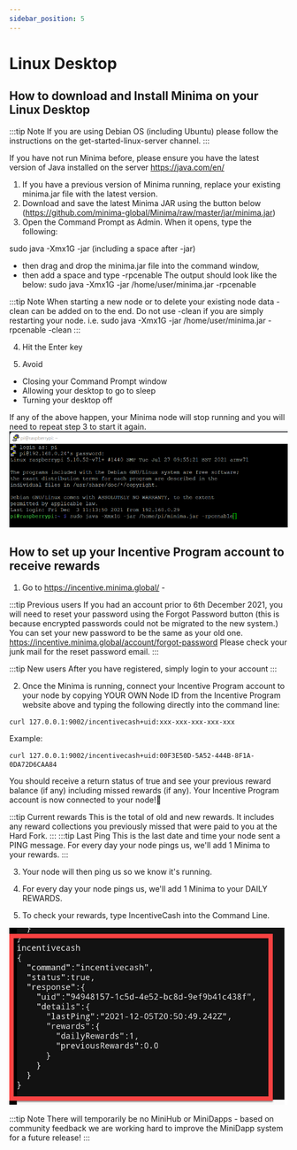 ```yaml
---
sidebar_position: 5
---
```


# Linux Desktop

## How to download and Install Minima on your Linux Desktop 

:::tip Note
If you are using Debian OS (including Ubuntu) please follow the instructions on the get-started-linux-server channel.
:::

If you have not run Minima before, please ensure you have the latest version of Java installed on the server https://java.com/en/

1. If you have a previous version of Minima running, replace your existing minima.jar file with the latest version.
2. Download and save the latest Minima JAR using the button below (https://github.com/minima-global/Minima/raw/master/jar/minima.jar)
3. Open the Command Prompt as Admin. When it opens, type the following:

sudo java -Xmx1G -jar (including a space after -jar) 
- then drag and drop the minima.jar file into the command window, 
- then add a space and type -rpcenable 
The output should look like the below:
sudo java -Xmx1G -jar /home/user/minima.jar -rpcenable

:::tip Note
When starting a new node or to delete your existing node data -clean can be added on to the end. Do not use -clean if you are simply restarting your node.
i.e. sudo java -Xmx1G -jar /home/user/minima.jar -rpcenable -clean
:::

4. Hit the Enter key

5. Avoid
- Closing your Command Prompt window
- Allowing your desktop to go to sleep
- Turning your desktop off

If any of the above happen, your Minima node will stop running and you will need to repeat step 3 to start it again. 
![Linux](/img/runanode/linux_1.png)

## How to set up your Incentive Program account to receive rewards

1. Go to https://incentive.minima.global/ - 

:::tip Previous users
If you had an account prior to 6th December 2021, you will need to reset your password using the Forgot Password button (this is because encrypted passwords could not be migrated to the new system.)
You can set your new password to be the same as your old one. 
https://incentive.minima.global/account/forgot-password
Please check your junk mail for the reset password email.
:::

:::tip New users
After you have registered, simply login to your account
:::

2. Once the Minima is running, connect your Incentive Program account to your node by copying YOUR OWN Node ID from the Incentive Program website above and typing the following directly into the command line:

``` 
curl 127.0.0.1:9002/incentivecash+uid:xxx-xxx-xxx-xxx-xxx
```

Example:
```
curl 127.0.0.1:9002/incentivecash+uid:00F3E50D-5A52-444B-8F1A-0DA72D6CAA84
```

You should receive a return status of true and see your previous reward balance (if any) including missed rewards (if any).
Your Incentive Program account is now connected to your node!🥳 

:::tip Current rewards
This is the total of old and new rewards. It includes any reward collections you previously missed that were paid to you at the Hard Fork.
:::
:::tip Last Ping
This is the last date and time your node sent a PING message. For every day your node pings us, we'll add 1 Minima to your rewards.
:::

3. Your node will then ping us so we know it's running. 

4. For every day your node pings us, we'll add 1 Minima to your DAILY REWARDS. 

5. To check your rewards, type IncentiveCash into the Command Line. 

![Linux](/img/runanode/linux_2.png)

:::tip Note
There will temporarily be no MiniHub or MiniDapps - based on community feedback we are working hard to improve the MiniDapp system for a future release! 
:::



